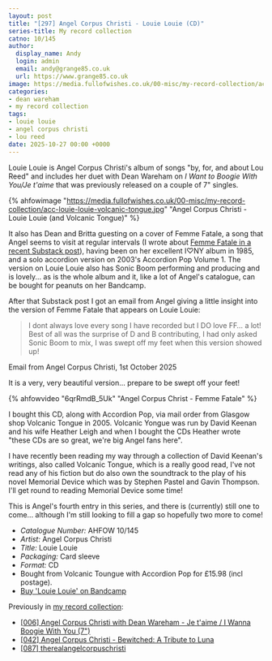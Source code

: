 ```yaml
---
layout: post
title: "[297] Angel Corpus Christi - Louie Louie (CD)"
series-title: My record collection
catno: 10/145
author:
  display_name: Andy
  login: admin
  email: andy@grange85.co.uk
  url: https://www.grange85.co.uk
image: https://media.fullofwishes.co.uk/00-misc/my-record-collection/acc-louie-louie-volcanic-tongue.jpg
categories:
- dean wareham
- my record collection
tags:
- louie louie
- angel corpus christi
- lou reed
date: 2025-10-27 00:00 +0000
---
```

Louie Louie is Angel Corpus Christi's album of songs "by, for, and about Lou Reed" and includes her duet with Dean Wareham on _I Want to Boogie With You/Je t'aime_ that was previously released on a couple of 7" singles.

{% ahfowimage "https://media.fullofwishes.co.uk/00-misc/my-record-collection/acc-louie-louie-volcanic-tongue.jpg" "Angel Corpus Christi - Louie Louie (and Volcanic Tongue)" %}

It also has Dean and Britta guesting on a cover of Femme Fatale, a song that Angel seems to visit at regular intervals (I wrote about [Femme Fatale in a recent Substack post](https://aheadfullofwishes.substack.com/p/the-velvet-undergrounds-femme-fatale)), having been on her excellent I&#9825;NY album in 1985, and a solo accordion version on 2003's Accordion Pop Volume 1. The version on Louie Louie also has Sonic Boom performing and producing and is lovely... as is the whole album and it, like a lot of Angel's catalogue, can be bought for peanuts on her Bandcamp.

After that Substack post I got an email from Angel giving a little insight into the version of Femme Fatale that appears on Louie Louie:

<blockquote>
I dont always love every song I have recorded but I DO love FF… a lot!  Best of all was the surprise of D and B contributing, I had only asked Sonic Boom to mix, I was swept off my feet when this version showed up! 
</blockquote>
<p class="caption">Email from Angel Corpus Christi, 1st October 2025</p>

It is a very, very beautiful version... prepare to be swept off your feet!

{% ahfowvideo "6qrRmdB_5Uk" "Angel Corpus Christ - Femme Fatale" %}

I bought this CD, along with Accordion Pop, via mail order from Glasgow shop Volcanic Tongue in 2005. Volcanic Yongue was run by David Keenan and his wife Heather Leigh and when I bought the CDs Heather wrote "these CDs are so great, we're big Angel fans here". 

I have recently been reading my way through a collection of David Keenan's writings, also called Volcanic Tongue, which is a really good read, I've not read any of his fiction but do also own the soundtrack to the play of his novel Memorial Device which was by Stephen Pastel and Gavin Thompson. I'll get round to reading Memorial Device some time!

This is Angel's fourth entry in this series, and there is (currently) still one to come... although I'm still looking to fill a gap so hopefully two more to come!

 - *Catalogue Number:* AHFOW 10/145
 - *Artist:* Angel Corpus Christi
 - *Title:* Louie Louie
 - *Packaging:* Card sleeve
 - *Format:* CD
 - Bought from Volcanic Toungue with Accordion Pop for £15.98 (incl postage).
 - [Buy 'Louie Louie' on Bandcamp](https://angelcorpuschristi.bandcamp.com/album/louie-louie)

Previously in [my record collection](/category/my-record-collection):
 - [[006] Angel Corpus Christi with Dean Wareham - Je t'aime / I Wanna Boogie With You (7")](/2023/02/06/my-record-collection-006-angel-corpus-christi-dean-wareham-je-t-aime/)
 - [[042] Angel Corpus Christi - Bewitched: A Tribute to Luna](/2023/06/12/my-record-collection-042-angel-corpus-christi-bewitched-a-tribute-to-luna/)
 - [[087] therealangelcorpuschristi](/2023/11/06/my-record-collection-084-therealangelcorpuschristi/)

